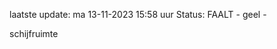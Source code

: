 laatste update: 
ma 13-11-2023 15:58   uur 
Status: FAALT - geel - 
<div class="service Y">schijfruimte</div>